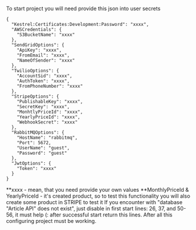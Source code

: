 To start project you will need provide this json into user secrets
```
{
  "Kestrel:Certificates:Development:Password": "xxxx",
  "AWSCredentials": {
    "S3BucketName": "xxxx"
  },
  "SendGridOptions": {
    "ApiKey": "xxxx",
    "FromEmail": "xxxx",
    "NameOfSender": "xxxx"
  },
  "TwilioOptions": {
    "AccountSid": "xxxx",
    "AuthToken": "xxxx",
    "FromPhoneNumber": "xxxx"
  },
  "StripeOptions": {
    "PublishableKey": "xxxx",
    "SecretKey": "xxxx",
    "MonhtlyPriceId": "xxxx",
    "YearlyPriceId": "xxxx",
    "WebhookSecret": "xxxx"
  },
  "RabbitMQOptions": {
    "HostName": "rabbitmq",
    "Port": 5672,
    "UserName": "guest",
    "Password": "guest"
  },
  "JwtOptions": {
    "Token": "xxxx"
  }
}
```
**xxxx -  mean, that you need provide your own values
**MonthlyPriceId & YearlyPriceId - it's created product, so to test this functionality you will also create some product in STRIPE to test it
If you encounter with "database "Article API" does not exist", just disable in first start lines:
26, 37, and 50-56, it must help (:
after successful start return this lines.
After all this configuring project must be working.
